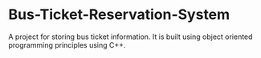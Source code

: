 # Bus-Ticket-Reservation-System
A project for storing bus ticket information. It is built using object oriented programming principles using C++.
